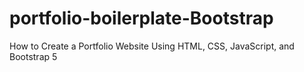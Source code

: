 # portfolio-boilerplate-Bootstrap
How to Create a Portfolio Website Using HTML, CSS, JavaScript, and Bootstrap 5
